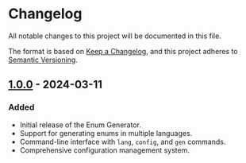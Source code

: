 # Changelog

All notable changes to this project will be documented in this file.

The format is based on [Keep a Changelog](https://keepachangelog.com/en/1.0.0/), and this project adheres to [Semantic Versioning](https://semver.org/spec/v2.0.0.html).

## [1.0.0] - 2024-03-11

### Added

-   Initial release of the Enum Generator.
-   Support for generating enums in multiple languages.
-   Command-line interface with `lang`, `config`, and `gen` commands.
-   Comprehensive configuration management system.

[1.0.0]: https://github.com/zunayeds/enum-generator/releases/tag/v1.0.0
